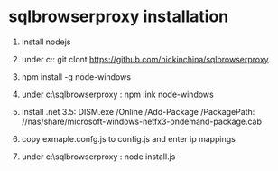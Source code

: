 # sqlbrowserproxy installation

1) install nodejs

2) under c:\: git clont https://github.com/nickinchina/sqlbrowserproxy

3) npm install -g node-windows

4) under c:\sqlbrowserproxy : npm link node-windows

5) install .net 3.5: DISM.exe /Online /Add-Package /PackagePath: //nas/share/microsoft-windows-netfx3-ondemand-package.cab

6) copy exmaple.confg.js to config.js and enter ip mappings

7) under c:\sqlbrowserproxy : node install.js